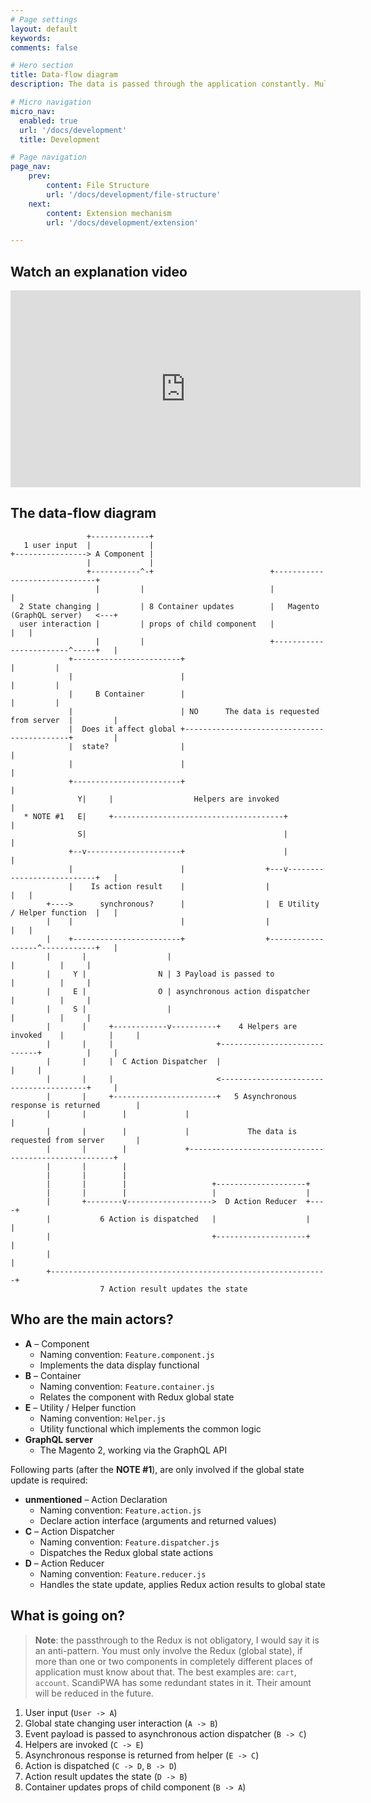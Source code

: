 ```yaml
---
# Page settings
layout: default
keywords:
comments: false

# Hero section
title: Data-flow diagram
description: The data is passed through the application constantly. Multiple application parts are responsible for this data processing. Learn the main actors, data-pipes and conditions in this guide!

# Micro navigation
micro_nav:
  enabled: true
  url: '/docs/development'
  title: Development

# Page navigation
page_nav:
    prev:
        content: File Structure
        url: '/docs/development/file-structure'
    next:
        content: Extension mechanism
        url: '/docs/development/extension'

---
```


## Watch an explanation video

<div class="video">
    <iframe width="560" height="315" src="https://www.youtube.com/embed/3T3OeCaSWLA" frameborder="0" allow="accelerometer; autoplay; encrypted-media; gyroscope; picture-in-picture" allowfullscreen></iframe>
</div>

## The data-flow diagram

```
                 +-------------+
   1 user input  |             |
+----------------> A Component |
                 |             |
                 +-----------^-+                          +------------------------------+
                   |         |                            |                              |
  2 State changing |         | 8 Container updates        |   Magento (GraphQL server)   <---+
  user interaction |         | props of child component   |                              |   |
                   |         |                            +------------------------^-----+   |
             +------------------------+                                            |         |
             |                        |                                            |         |
             |     B Container        |                                            |         |
             |                        | NO      The data is requested from server  |         |
             |  Does it affect global +--------------------------------------------+         |
             |  state?                |                                                      |
             |                        |                                                      |
             +------------------------+                                                      |
               Y|     |                  Helpers are invoked                                 |
   * NOTE #1   E|     +--------------------------------------+                               |
               S|                                            |                               |
             +--v---------------------+                      |                               |
             |                        |                  +---v---------------------------+   |
             |    Is action result    |                  |                               |   |
        +---->      synchronous?      |                  |  E Utility / Helper function  |   |
        |    |                        |                  |                               |   |
        |    +------------------------+                  +------------------^------------+   |
        |       |                  |                                        |          |     |
        |     Y |                N | 3 Payload is passed to                 |          |     |
        |     E |                O | asynchronous action dispatcher         |          |     |
        |     S |                  |                                        |          |     |
        |       |     +------------v----------+    4 Helpers are invoked    |          |     |
        |       |     |                       +-----------------------------+          |     |
        |       |     |  C Action Dispatcher  |                                        |     |
        |       |     |                       <----------------------------------------+     |
        |       |     +-----------------------+   5 Asynchronous response is returned        |
        |       |        |             |                                                     |
        |       |        |             |             The data is requested from server       |
        |       |        |             +-----------------------------------------------------+
        |       |        |
        |       |        |
        |       |        |                   +--------------------+
        |       |        |                   |                    |
        |       +--------v------------------->  D Action Reducer  +----+
        |           6 Action is dispatched   |                    |    |
        |                                    +--------------------+    |
        |                                                              |
        +--------------------------------------------------------------+
                    7 Action result updates the state
```

## Who are the main actors?

-   **A** – Component
    -   Naming convention: `Feature.component.js`
    -   Implements the data display functional
-   **B** – Container
    -   Naming convention: `Feature.container.js`
    -   Relates the component with Redux global state
-   **E** – Utility / Helper function
    -   Naming convention: `Helper.js`
    -   Utility functional which implements the common logic
-   **GraphQL server**
    -   The Magento 2, working via the GraphQL API

Following parts (after the **NOTE #1**), are only involved if the global state update is required:

-   **unmentioned** – Action Declaration
    -   Naming convention: `Feature.action.js`
    -   Declare action interface (arguments and returned values)
-   **C** – Action Dispatcher
    -   Naming convention: `Feature.dispatcher.js`
    -   Dispatches the Redux global state actions
-   **D** – Action Reducer
    -   Naming convention: `Feature.reducer.js`
    -   Handles the state update, applies Redux action results to global state

## What is going on?

> **Note**: the passthrough to the Redux is not obligatory, I would say it is an anti-pattern. You must only involve the Redux (global state), if more than one or two components in completely different places of application must know about that. The best examples are: `cart`, `account`. ScandiPWA has some redundant states in it. Their amount will be reduced in the future.

1.  User input (`User -> A`)
2.  Global state changing user interaction (`A -> B`)
3.  Event payload is passed to asynchronous action dispatcher (`B -> C`)
4.  Helpers are invoked (`C -> E`)
5.  Asynchronous response is returned from helper (`E -> C`)
6.  Action is dispatched (`C -> D`, `B -> D`)
7.  Action result updates the state (`D -> B`)
8.  Container updates props of child component (`B -> A`)

